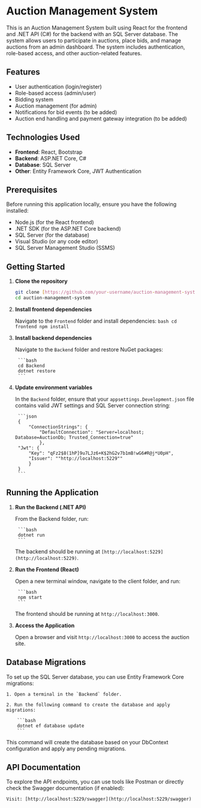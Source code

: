 # Auction Management System

This is an Auction Management System built using React for the frontend and .NET API (C#) for the backend with an SQL Server database. The system allows users to participate in auctions, place bids, and manage auctions from an admin dashboard. The system includes authentication, role-based access, and other auction-related features.

## Features

- User authentication (login/register)
- Role-based access (admin/user)
- Bidding system
- Auction management (for admin)
- Notifications for bid events (to be added)
- Auction end handling and payment gateway integration (to be added)

## Technologies Used

- **Frontend**: React, Bootstrap
- **Backend**: ASP.NET Core, C#
- **Database**: SQL Server
- **Other**: Entity Framework Core, JWT Authentication

## Prerequisites

Before running this application locally, ensure you have the following installed:

- Node.js (for the React frontend)
- .NET SDK (for the ASP.NET Core backend)
- SQL Server (for the database)
- Visual Studio (or any code editor)
- SQL Server Management Studio (SSMS)

## Getting Started

1. **Clone the repository**

    ```bash
    git clone [https://github.com/your-username/auction-management-system.git](https://github.com/HasithFernando/Auction-Management-System.git)
    cd auction-management-system
    ```

2. **Install frontend dependencies**

    Navigate to the `Frontend` folder and install dependencies:
        ```bash
        cd frontend
        npm install
        ```
    
3. **Install backend dependencies**

    Navigate to the `Backend` folder and restore NuGet packages:

        ```bash
        cd Backend
        dotnet restore
        ```
    
4. **Update environment variables**

    In the `Backend` folder, ensure that your `appsettings.Development.json` file contains valid JWT settings and SQL Server connection string:

        ```json
        {
            "ConnectionStrings": {
                "DefaultConnection": "Server=localhost; Database=AuctionDb; Trusted_Connection=true"
                },
        "Jwt": {
            "Key": "qFz2$8(1hP]9u7LJz6+K$2hG2v7b1mB!wG6#R@j*U0pH",
            "Issuer": ""http://localhost:5229""
            }
        }
        ```

## Running the Application

1. **Run the Backend (.NET API)**

    From the Backend folder, run:

        ```bash
        dotnet run
        ```

    The backend should be running at `[http://localhost:5229](http://localhost:5229)`.

2. **Run the Frontend (React)**

    Open a new terminal window, navigate to the client folder, and run:

        ```bash
        npm start
        ```
    
    The frontend should be running at `http://localhost:3000`.

3. **Access the Application**
    
    Open a browser and visit `http://localhost:3000` to access the auction site.
    

## Database Migrations

To set up the SQL Server database, you can use Entity Framework Core migrations:

    1. Open a terminal in the `Backend` folder.

    2. Run the following command to create the database and apply migrations:

        ```bash
        dotnet ef database update
        ```

 This command will create the database based on your DbContext configuration and apply any pending migrations.

## API Documentation

To explore the API endpoints, you can use tools like Postman or directly check the Swagger documentation (if enabled):

    Visit: [http://localhost:5229/swagger](http://localhost:5229/swagger)